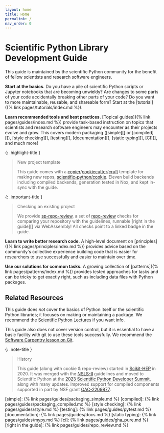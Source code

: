 ```yaml
---
layout: home
title: Home
permalink: /
nav_order: 0
---
```


# Scientific Python Library Development Guide

This guide is maintained by the scientific Python community for the benefit of
fellow scientists and research software engineers.

**Start at the basics.** Do you have a pile of scientific Python scripts or
Jupyter notebooks that are becoming unwieldy? Are changes to some parts of your
code accidentally breaking other parts of your code? Do you want to more
maintainable, reusable, and shareable form? Start at the
[tutorial]({% link pages/tutorials/index.md %}).

**Learn recommended tools and best practices.** [Topical guides]({% link
pages/guides/index.md %}) provide task-based instruction on topics that scientists
and research software engineers may encounter as their projects evolve and grow.
This covers modern packaging ([simple][] or [compiled][]), [style checking][], [testing][],
[documentation][], [static typing][], [CI][], and much more!

{: .highlight-title }

> New project template
>
> This guide comes with a [copier][]/[cookiecutter][]/[cruft][] template for
> making new repos, [scientific-python/cookie][]. Eleven build backends
> including compiled backends, generation tested in Nox, and kept in-sync with
> the guide.

{: .important-title }

> Checking an existing project
>
> We provide [sp-repo-review][], a set of [repo-review][] checks for comparing
> your repository with the guidelines, runnable [right in the guide][] via
> WebAssembly! All checks point to a linked badge in the guide.

**Learn to write better research code.** A high-level document on
[principles]({% link pages/principles/index.md %}) provides advice based on the
community's collective experience building code that is easier for researchers
to use successfully and easier to maintain over time.

**Use our solutions for common tasks.** A growing collection of
[patterns]({% link pages/patterns/index.md %}) provides tested approaches for
tasks and can be tricky to get exactly right, such as including data files with
Python packages.

## Related Resources

This guide does _not_ cover the basics of Python itself or the scientific Python
libraries; it focuses on making or maintaining a package. We recommend the
[Scientific Python Lectures](https://lectures.scientific-python.org/) if you
want info.

This guide also does not cover version control, but it is essential to have a
basic facility with git to use these tools successfully. We recommend the
[Software Carpentry lesson on Git](https://swcarpentry.github.io/git-novice/).

{: .note-title }

> History
>
> This guide (along with cookie & repo-review) started in [Scikit-HEP][]
> in 2020. It was merged with the [NSLS-II][] guidelines and moved to Scientific
> Python at the [2023 Scientific Python Developer Summit][2023 spdev], along
> with many updates. Improved support for compiled components supported in part
> by NSF grant [OAC-2209877][].

<!-- prettier-ignore-start -->
[simple]:                   {% link pages/guides/packaging_simple.md %}
[compiled]:                 {% link pages/guides/packaging_compiled.md %}
[style checking]:           {% link pages/guides/style.md %}
[testing]:                  {% link pages/guides/pytest.md %}
[documentation]:            {% link pages/guides/docs.md %}
[static typing]:            {% link pages/guides/mypy.md %}
[ci]:                       {% link pages/guides/gha_pure.md %}
[right in the guide]:       {% link pages/guides/repo_review.md %}

[scientific-python/cookie]: https://github.com/scientific-python/cookie
[repo-review]:              https://repo-review.readthedocs.io
[copier]:                   https://copier.readthedocs.io
[cookiecutter]:             https://cookiecutter.readthedocs.io
[cruft]:                    https://cruft.github.io/cruft
[2023 spdev]:               https://scientific-python.org/summits/developer/2023
[scikit-hep]:               https://scikit-hep.org
[OAC-2209877]:              https://www.nsf.gov/awardsearch/showAward?AWD_ID=2209877
[nsls-ii]:                  https://nsls-ii.github.io
[sp-repo-review]:           https://pypi.org/project/sp-repo-review
<!-- prettier-ignore-end -->
